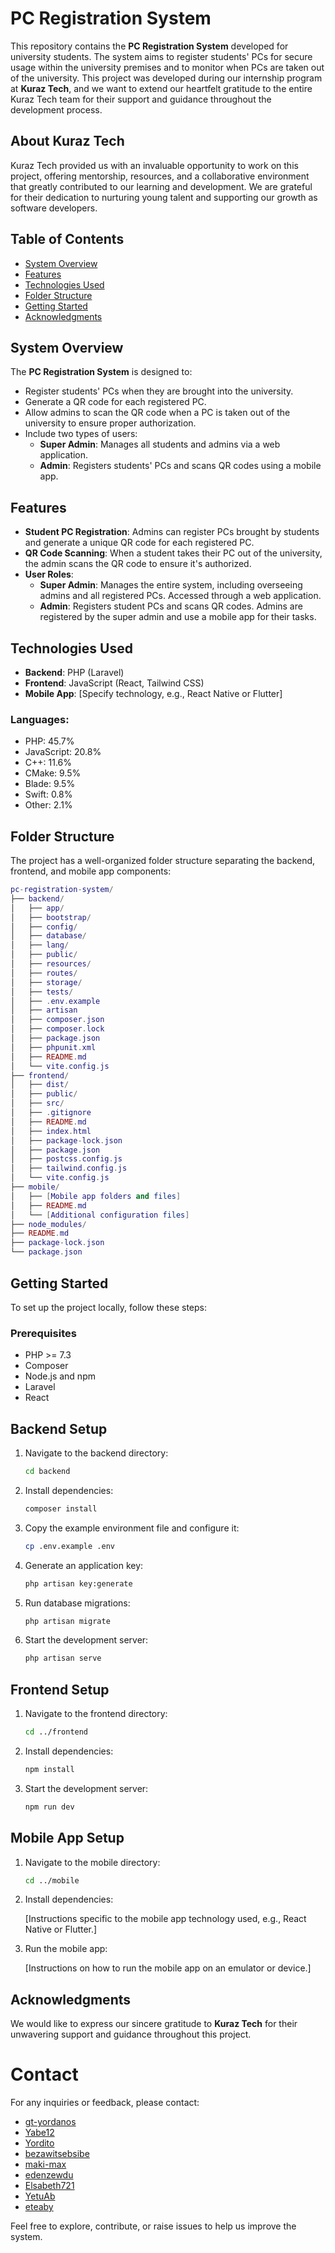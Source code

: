 # PC Registration System

This repository contains the **PC Registration System** developed for university students. The system aims to register students' PCs for secure usage within the university premises and to monitor when PCs are taken out of the university. This project was developed during our internship program at **Kuraz Tech**, and we want to extend our heartfelt gratitude to the entire Kuraz Tech team for their support and guidance throughout the development process.

## About Kuraz Tech

Kuraz Tech provided us with an invaluable opportunity to work on this project, offering mentorship, resources, and a collaborative environment that greatly contributed to our learning and development. We are grateful for their dedication to nurturing young talent and supporting our growth as software developers.

## Table of Contents

- [System Overview](#system-overview)
- [Features](#features)
- [Technologies Used](#technologies-used)
- [Folder Structure](#folder-structure)
- [Getting Started](#getting-started)
- [Acknowledgments](#acknowledgments)

## System Overview

The **PC Registration System** is designed to:

- Register students' PCs when they are brought into the university.
- Generate a QR code for each registered PC.
- Allow admins to scan the QR code when a PC is taken out of the university to ensure proper authorization.
- Include two types of users:
  - **Super Admin**: Manages all students and admins via a web application.
  - **Admin**: Registers students' PCs and scans QR codes using a mobile app.

## Features

- **Student PC Registration**: Admins can register PCs brought by students and generate a unique QR code for each registered PC.
- **QR Code Scanning**: When a student takes their PC out of the university, the admin scans the QR code to ensure it's authorized.
- **User Roles**:
  - **Super Admin**: Manages the entire system, including overseeing admins and all registered PCs. Accessed through a web application.
  - **Admin**: Registers student PCs and scans QR codes. Admins are registered by the super admin and use a mobile app for their tasks.

## Technologies Used

- **Backend**: PHP (Laravel)
- **Frontend**: JavaScript (React, Tailwind CSS)
- **Mobile App**: [Specify technology, e.g., React Native or Flutter]
  
### Languages:
- PHP: 45.7%
- JavaScript: 20.8%
- C++: 11.6%
- CMake: 9.5%
- Blade: 9.5%
- Swift: 0.8%
- Other: 2.1%

## Folder Structure

The project has a well-organized folder structure separating the backend, frontend, and mobile app components:

```lua
pc-registration-system/
├── backend/
│   ├── app/
│   ├── bootstrap/
│   ├── config/
│   ├── database/
│   ├── lang/
│   ├── public/
│   ├── resources/
│   ├── routes/
│   ├── storage/
│   ├── tests/
│   ├── .env.example
│   ├── artisan
│   ├── composer.json
│   ├── composer.lock
│   ├── package.json
│   ├── phpunit.xml
│   ├── README.md
│   └── vite.config.js
├── frontend/
│   ├── dist/
│   ├── public/
│   ├── src/
│   ├── .gitignore
│   ├── README.md
│   ├── index.html
│   ├── package-lock.json
│   ├── package.json
│   ├── postcss.config.js
│   ├── tailwind.config.js
│   └── vite.config.js
├── mobile/
│   ├── [Mobile app folders and files]
│   ├── README.md
│   └── [Additional configuration files]
├── node_modules/
├── README.md
├── package-lock.json
└── package.json
```
## Getting Started

To set up the project locally, follow these steps:

### Prerequisites

- PHP >= 7.3
- Composer
- Node.js and npm
- Laravel
- React
## Backend Setup

1. Navigate to the backend directory:

   ```bash
   cd backend
   ```
2. Install dependencies:

   ```bash
   composer install
   ```
3. Copy the example environment file and configure it:
   ```bash
   cp .env.example .env
   ```
4. Generate an application key:

   ```bash
   php artisan key:generate
   ```
5. Run database migrations:

   ```bash
   php artisan migrate
   ```
6. Start the development server:

   ```bash
   php artisan serve
   ```
## Frontend Setup

1. Navigate to the frontend directory:

   ```bash
   cd ../frontend
   ```
2. Install dependencies:

   ```bash
   npm install
   ```
3. Start the development server:

   ```bash
   npm run dev
   ```
## Mobile App Setup

1. Navigate to the mobile directory:

   ```bash
   cd ../mobile
   ```
2. Install dependencies:

   [Instructions specific to the mobile app technology used, e.g., React Native or Flutter.]

3. Run the mobile app:

   [Instructions on how to run the mobile app on an emulator or device.]

## Acknowledgments

We would like to express our sincere gratitude to **Kuraz Tech** for their unwavering support and guidance throughout this project.
# Contact

For any inquiries or feedback, please contact:

- [gt-yordanos](https://github.com/gt-yordanos)
- [Yabe12](https://github.com/Yabe12)
- [Yordito](https://github.com/Yordito)
- [bezawitsebsibe](https://github.com/bezawitsebsibe)
- [maki-max](https://github.com/maki-max)
- [edenzewdu](https://github.com/edenzewdu)
- [Elsabeth721](https://github.com/Elsabeth721)
- [YetuAb](https://github.com/YetuAb)
- [eteaby](https://github.com/eteaby)

Feel free to explore, contribute, or raise issues to help us improve the system.

